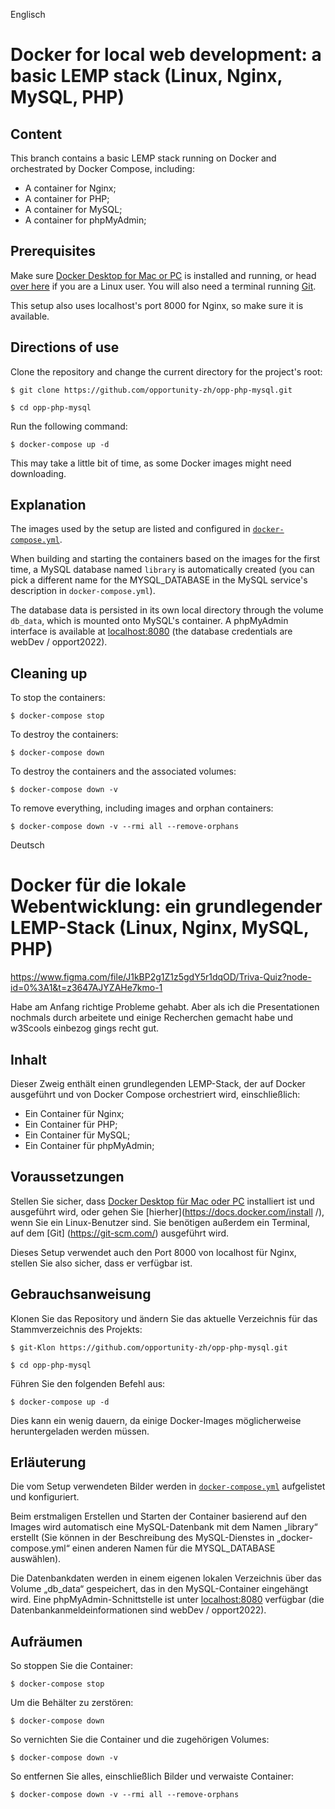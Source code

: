 Englisch
# Docker for local web development: a basic LEMP stack (Linux, Nginx, MySQL, PHP)

## Content

This branch contains a basic LEMP stack running on Docker and orchestrated by Docker Compose, including:

- A container for Nginx;
- A container for PHP;
- A container for MySQL;
- A container for phpMyAdmin;

## Prerequisites

Make sure [Docker Desktop for Mac or PC](https://www.docker.com/products/docker-desktop) is installed and running, or head [over here](https://docs.docker.com/install/) if you are a Linux user. You will also need a terminal running [Git](https://git-scm.com/).

This setup also uses localhost's port 8000 for Nginx, so make sure it is available.

## Directions of use

Clone the repository and change the current directory for the project's root:

```
$ git clone https://github.com/opportunity-zh/opp-php-mysql.git

$ cd opp-php-mysql
```

Run the following command:

```
$ docker-compose up -d
```

This may take a little bit of time, as some Docker images might need downloading.

## Explanation

The images used by the setup are listed and configured in [`docker-compose.yml`](https://github.com/opportunity-zh/opp-php-mysql/docker-compose.yml).

When building and starting the containers based on the images for the first time, a MySQL database named `library` is automatically created (you can pick a different name for the MYSQL_DATABASE in the MySQL service's description in `docker-compose.yml`).

The database data is persisted in its own local directory through the volume `db_data`, which is mounted onto MySQL's container. A phpMyAdmin interface is available at [localhost:8080](http://localhost:8080) (the database credentials are webDev / opport2022).

## Cleaning up

To stop the containers:

```
$ docker-compose stop
```

To destroy the containers:

```
$ docker-compose down
```

To destroy the containers and the associated volumes:

```
$ docker-compose down -v
```

To remove everything, including images and orphan containers:

```
$ docker-compose down -v --rmi all --remove-orphans
```
Deutsch
# Docker für die lokale Webentwicklung: ein grundlegender LEMP-Stack (Linux, Nginx, MySQL, PHP)

https://www.figma.com/file/J1kBP2g1Z1z5gdY5r1dqOD/Triva-Quiz?node-id=0%3A1&t=z3647AJYZAHe7kmo-1

Habe am Anfang richtige Probleme gehabt. Aber als ich die Presentationen nochmals durch arbeitete und einige Recherchen  gemacht habe und w3Scools einbezog gings recht gut.


## Inhalt

Dieser Zweig enthält einen grundlegenden LEMP-Stack, der auf Docker ausgeführt und von Docker Compose orchestriert wird, einschließlich:

- Ein Container für Nginx;
- Ein Container für PHP;
- Ein Container für MySQL;
- Ein Container für phpMyAdmin;

## Voraussetzungen

Stellen Sie sicher, dass [Docker Desktop für Mac oder PC](https://www.docker.com/products/docker-desktop) installiert ist und ausgeführt wird, oder gehen Sie [hierher](https://docs.docker.com/install /), wenn Sie ein Linux-Benutzer sind. Sie benötigen außerdem ein Terminal, auf dem [Git] (https://git-scm.com/) ausgeführt wird.

Dieses Setup verwendet auch den Port 8000 von localhost für Nginx, stellen Sie also sicher, dass er verfügbar ist.

## Gebrauchsanweisung

Klonen Sie das Repository und ändern Sie das aktuelle Verzeichnis für das Stammverzeichnis des Projekts:

```
$ git-Klon https://github.com/opportunity-zh/opp-php-mysql.git

$ cd opp-php-mysql
```

Führen Sie den folgenden Befehl aus:

```
$ docker-compose up -d
```

Dies kann ein wenig dauern, da einige Docker-Images möglicherweise heruntergeladen werden müssen.

## Erläuterung

Die vom Setup verwendeten Bilder werden in [`docker-compose.yml`](https://github.com/opportunity-zh/opp-php-mysql/docker-compose.yml) aufgelistet und konfiguriert.

Beim erstmaligen Erstellen und Starten der Container basierend auf den Images wird automatisch eine MySQL-Datenbank mit dem Namen „library“ erstellt (Sie können in der Beschreibung des MySQL-Dienstes in „docker-compose.yml“ einen anderen Namen für die MYSQL_DATABASE auswählen).

Die Datenbankdaten werden in einem eigenen lokalen Verzeichnis über das Volume „db_data“ gespeichert, das in den MySQL-Container eingehängt wird. Eine phpMyAdmin-Schnittstelle ist unter [localhost:8080](http://localhost:8080) verfügbar (die Datenbankanmeldeinformationen sind webDev / opport2022).

## Aufräumen

So stoppen Sie die Container:

```
$ docker-compose stop
```

Um die Behälter zu zerstören:

```
$ docker-compose down
```

So vernichten Sie die Container und die zugehörigen Volumes:

```
$ docker-compose down -v
```

So entfernen Sie alles, einschließlich Bilder und verwaiste Container:

```
$ docker-compose down -v --rmi all --remove-orphans
```